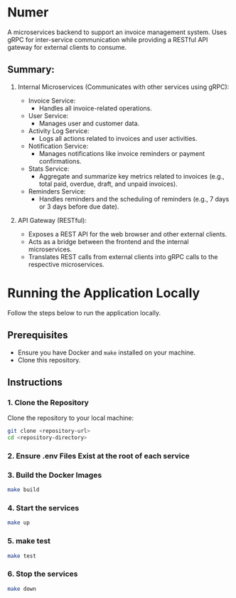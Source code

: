 # Numer

A microservices backend to support an invoice management system. Uses gRPC for inter-service communication while providing a RESTful API gateway for external clients to consume.

## Summary: 

1. Internal Microservices (Communicates with other services using gRPC):
    - Invoice Service: 
        - Handles all invoice-related operations.
    - User Service: 
        - Manages user and customer data.
    - Activity Log Service: 
        - Logs all actions related to invoices and user activities.
    - Notification Service: 
        - Manages notifications like invoice reminders or payment confirmations.
    - Stats Service:
        - Aggregate and summarize key metrics related to invoices (e.g., total paid, overdue, draft, and unpaid invoices).
    - Reminders Service:
        - Handles reminders and the scheduling of reminders (e.g., 7 days or 3 days before due date).

2. API Gateway (RESTful):
    - Exposes a REST API for the web browser and other external clients.
    - Acts as a bridge between the frontend and the internal microservices.
    - Translates REST calls from external clients into gRPC calls to the respective microservices.

# Running the Application Locally

Follow the steps below to run the application locally.

## Prerequisites

- Ensure you have Docker and `make` installed on your machine.
- Clone this repository.

## Instructions

### 1. Clone the Repository

Clone the repository to your local machine:

```bash
git clone <repository-url>
cd <repository-directory>
```

### 2. Ensure .env Files Exist at the root of each service

### 3. Build the Docker Images
```bash
make build
```

### 4. Start the services
```bash
make up
```

### 5. make test
```bash
make test
```

### 6. Stop the services
```bash
make down
```

